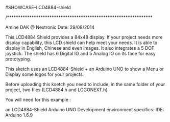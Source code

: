 #SHOWCASE-LCD4884-shield

/*****************************************************************

Amine DAK @ Nextronic Date: 29/08/2014

This LCD4884 Shield provides a 84x48 display. If your project needs more display capability, this LCD shield can help meet your needs. It is able to display in English, Chinese and even images. It also integrates a 5 DOF joystick. The shield has 6 Digital IO and 5 Analog IO on its face for easy prototyping.

This sketch uses an LCD4884-Shield + an Arduino UNO to show a Menu or Display some logos for your projects.

Before uploading this ksetch you need to include, in the same folder of your project, two files (LCD4884.h and LOGONEXT.h)

You will need for this example :

an LCD4884-Shield
Arduino UNO
Development environment specifics: IDE: Arduino 1.6.9
